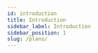 ```yaml
---
id: introduction
title: Introduction
sidebar_label: Introduction
sidebar_position: 1
slug: /plans/
---
```

